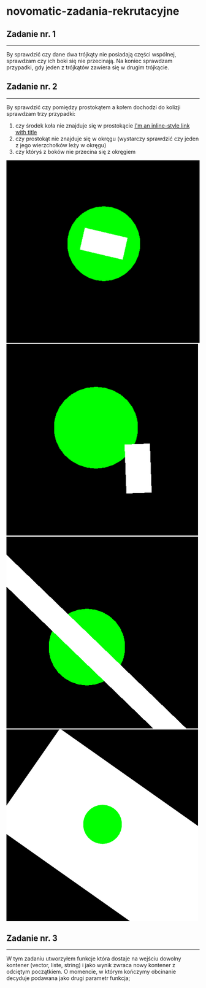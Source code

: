 # novomatic-zadania-rekrutacyjne

## Zadanie nr. 1 
-----------------------------------

By sprawdzić czy dane dwa trójkąty nie posiadają części wspólnej, sprawdzam czy ich boki się nie przecinają. Na koniec sprawdzam przypadki, gdy jeden z trójkątów zawiera się w drugim trójkącie. 


## Zadanie nr. 2
------------------------------------

By sprawdzić czy pomiędzy prostokątem a kołem dochodzi do kolizji sprawdzam trzy przypadki: 
  1) czy środek koła nie znajduje się w prostokącie  [I'm an inline-style link with title](https://github.com/szymonSumara/novomatic-zadania-rekrutacyjne/blob/main/doc/case1.png "Google's Homepage")
  2) czy prostokąt nie znajduje się w okręgu (wystarczy sprawdzić czy jeden z jego wierzchołków leży w okręgu) 
  3) czy któryś z boków nie przecina się z okręgiem 
  
  

   


  
![Employee data](https://github.com/szymonSumara/novomatic-zadania-rekrutacyjne/blob/main/doc/case1.png)
![Employee data](https://github.com/szymonSumara/novomatic-zadania-rekrutacyjne/blob/main/doc/case2.png)
![Employee data](https://github.com/szymonSumara/novomatic-zadania-rekrutacyjne/blob/main/doc/case3.png)
![Employee data](https://github.com/szymonSumara/novomatic-zadania-rekrutacyjne/blob/main/doc/case4.png)

## Zadanie nr. 3
-------------------------------------

W tym zadaniu utworzyłem funkcje która dostaje na wejściu dowolny kontener (vector, liste, string) i jako wynik zwraca nowy kontener z odciętym początkiem. O momencie, w którym kończymy obcinanie decyduje podawana jako drugi parametr funkcja;

